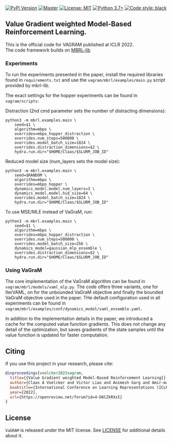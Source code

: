 [![PyPi Version](https://img.shields.io/pypi/v/mbrl)](https://pypi.org/project/mbrl/)
[![Master](https://github.com/facebookresearch/mbrl-lib/workflows/CI/badge.svg)](https://github.com/facebookresearch/mbrl-lib/actions?query=workflow%3ACI)
[![License: MIT](https://img.shields.io/badge/license-MIT-blue.svg)](https://github.com/facebookresearch/mbrl-lib/tree/master/LICENSE)
[![Python 3.7+](https://img.shields.io/badge/python-3.7+-blue.svg)](https://www.python.org/downloads/release/python-360/)
[![Code style: black](https://img.shields.io/badge/code%20style-black-000000.svg)](https://github.com/psf/black)
 
## Value Gradient weighted Model-Based Reinforcement Learning.

This is the official code for VAGRAM published at ICLR 2022.  
The code framework builds on [MBRL-lib](https://github.com/facebookresearch/mbrl-lib)

### Experiments

To run the experiments presented in the paper, install the required libraries found in `requirements.txt` and use the `vagram/mbrl/examples/main.py` script provided by mbrl-lib.

The exact settings for the hopper experiments can be found in `vagram/scripts`:

Distraction (2nd cmd parameter sets the number of distracting dimensions):
```
python3 -m mbrl.examples.main \
	seed=$1 \
	algorithm=mbpo \
	overrides=mbpo_hopper_distraction \
	overrides.num_steps=500000 \
	overrides.model_batch_size=1024 \
	overrides.distraction_dimensions=$2 \
	hydra.run.dir="$HOME/Claas/$SLURM_JOB_ID"
```

Reduced model size (num_layers sets the model size):
```
python3 -m mbrl.examples.main \
	seed=$RANDOM \
	algorithm=mbpo \
	overrides=mbpo_hopper \
	dynamics_model.model.num_layers=3 \
	dynamics_model.model.hid_size=64 \
	overrides.model_batch_size=1024 \
	hydra.run.dir="$HOME/Claas/$SLURM_JOB_ID"
```

To use MSE/MLE instead of VaGraM, run:

```
python3 -m mbrl.examples.main \
	seed=$1 \
	algorithm=mbpo \
	overrides=mbpo_hopper_distraction \
	overrides.num_steps=500000 \
	overrides.model_batch_size=256 \
	dynamics_model=gaussian_mlp_ensemble \
	overrides.distraction_dimensions=$2 \
	hydra.run.dir="$HOME/Claas/$SLURM_JOB_ID"
```

### Using VaGraM

The core implementation of the VaGraM algorithm can be found in `vagram/mbrl/models/vaml_mlp.py`. The code offers three variants, one for IterVAML, on for the unbounded VaGraM objective and finally the bounded VaGraM objective used in the paper. THe default configuration used in all experiments can be found in `vagram/mbrl/examples/conf/dynamics_model/vaml_ensemble.yaml`.

In addition to the implementation details in the paper, we introduced a cache for the computed value function gradients. This does not change any detail of the optimization, but saves gradients of the state samples until the value function is updated for faster computation.

## Citing
If you use this project in your research, please cite:

```BibTeX
@inproceedings{voelcker2022vagram,
  title={{Value Gradient weighted Model-Based Reinforcement Learning}}, 
  author={Claas A Voelcker and Victor Liao and Animesh Garg and Amir-massoud Farahmand},
  booktitle={International Conference on Learning Representations (ICLR)},
  year={2022},
  url={https://openreview.net/forum?id=4-D6CZkRXxI}
}
```

## License
`VaGRAM` is released under the MIT license. See [LICENSE](LICENSE) for additional details about it. 
